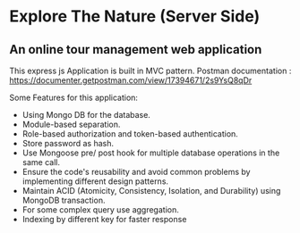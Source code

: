 # Explore The Nature (Server Side)

## An online tour management web application

This express js Application is built in MVC pattern.
Postman documentation : <https://documenter.getpostman.com/view/17394671/2s9YsQ8qDr>

Some Features for this application:

- Using Mongo DB for the database.
- Module-based separation.
- Role-based authorization and token-based authentication.
- Store password as hash.
- Use Mongoose pre/ post hook for multiple database operations in the same call.
- Ensure the code's reusability and avoid common problems by implementing different design patterns.
- Maintain ACID (Atomicity, Consistency, Isolation, and Durability) using MongoDB transaction. 
- For some complex query use aggregation.
- Indexing by different key for faster response
